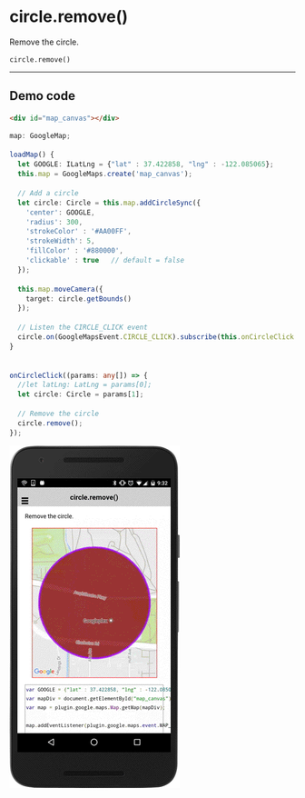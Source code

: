 # circle.remove()

Remove the circle.

```
circle.remove()
```

------------------------------------------------------------------------------------------

## Demo code

```html
<div id="map_canvas"></div>
```

```typescript
map: GoogleMap;

loadMap() {
  let GOOGLE: ILatLng = {"lat" : 37.422858, "lng" : -122.085065};
  this.map = GoogleMaps.create('map_canvas');

  // Add a circle
  let circle: Circle = this.map.addCircleSync({
    'center': GOOGLE,
    'radius': 300,
    'strokeColor' : '#AA00FF',
    'strokeWidth': 5,
    'fillColor' : '#880000',
    'clickable' : true   // default = false
  });

  this.map.moveCamera({
    target: circle.getBounds()
  });

  // Listen the CIRCLE_CLICK event
  circle.on(GoogleMapsEvent.CIRCLE_CLICK).subscribe(this.onCircleClick.bind(this));
}


onCircleClick((params: any[]) => {
  //let latLng: LatLng = params[0];
  let circle: Circle = params[1];

  // Remove the circle
  circle.remove();
});
```

![](image.gif)
